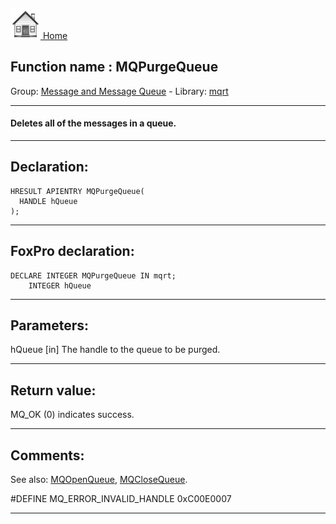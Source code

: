 [<img src="../../images/home.png"> Home ](https://github.com/VFPX/Win32API)  

## Function name : MQPurgeQueue
Group: [Message and Message Queue](../../functions_group.md#Message_and_Message_Queue)  -  Library: [mqrt](../../Libraries.md#mqrt)  
***  


#### Deletes all of the messages in a queue.
***  


## Declaration:
```foxpro  
HRESULT APIENTRY MQPurgeQueue(
  HANDLE hQueue
);  
```  
***  


## FoxPro declaration:
```foxpro  
DECLARE INTEGER MQPurgeQueue IN mqrt;
	INTEGER hQueue  
```  
***  


## Parameters:
hQueue
[in] The handle to the queue to be purged.  
***  


## Return value:
MQ_OK (0) indicates success.  
***  


## Comments:
See also: [MQOpenQueue](../mqrt/MQOpenQueue.md), [MQCloseQueue](../mqrt/MQCloseQueue.md).  
  
#DEFINE MQ_ERROR_INVALID_HANDLE 0xC00E0007  
  
***  

